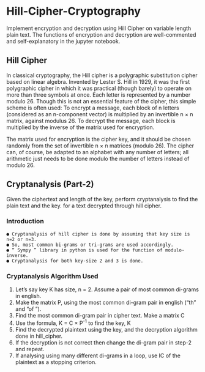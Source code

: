 # Hill-Cipher-Cryptography
Implement encryption and decryption using Hill Cipher on variable length plain text. 
The functions of encryption and decryption are well-commented and self-explanatory in the jupyter notebook.

## Hill Cipher
In classical cryptography, the Hill cipher is a polygraphic substitution cipher based on linear algebra. Invented by Lester S. Hill in 1929, it was the first polygraphic cipher in which it was practical (though barely) to operate on more than three symbols at once.
Each letter is represented by a number modulo 26. Though this is not an essential feature of the cipher, this simple scheme is often used:
To encrypt a message, each block of n letters (considered as an n-component vector) is multiplied by an invertible n × n matrix, against modulus 26. To decrypt the message, each block is multiplied by the inverse of the matrix used for encryption.

The matrix used for encryption is the cipher key, and it should be chosen randomly from the set of invertible n × n matrices (modulo 26). The cipher can, of course, be adapted to an alphabet with any number of letters; all arithmetic just needs to be done modulo the number of letters instead of modulo 26.

## Cryptanalysis (Part-2)
Given the ciphertext and length of the key, perform cryptanalysis to find the plain text and the key. 
for a text decrypted through hill cipher.

  ### Introduction
    ● Cryptanalysis of hill cipher is done by assuming that key size is n=2 or n=3.
    ● So, most common bi-grams or tri-grams are used accordingly.
    ● “ Sympy ” library in python is used for the function of modulo-inverse.
    ● Cryptanalysis for both key-size 2 and 3 is done.
    
  ### Cryptanalysis Algorithm Used
   1. Let’s say key K has size, n = 2. Assume a pair of most common di-grams in english.
   2. Make the matrix P, using the most common di-gram pair in english (“th” and “of ”).
   3. Find the most common di-gram pair in cipher text. Make a matrix C
   4. Use the formula, K = C × P<sup>-1</sup> to find the key, K
   5. Find the decrypted plaintext using the key, and the decryption algorithm done in hill_cipher.
   6. If the decryption is not correct then change the di-gram pair in step-2 and repeat.
   7. If analysing using many different di-grams in a loop, use IC of the plaintext as a
    stopping criterion.


